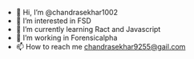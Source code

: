 - 👋 Hi, I’m @chandrasekhar1002
- 👀 I’m interested in FSD
- 🌱 I’m currently learning Ract and Javascript
- 💞️ I’m working in Forensicalpha
- 📫 How to reach me chandrasekhar9255@gail.com

<!---
chandrasekhar1002/chandrasekhar1002 is a ✨ special ✨ repository because its `README.md` (this file) appears on your GitHub profile.
You can click the Preview link to take a look at your changes.
--->
